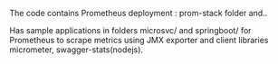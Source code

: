 The code contains Prometheus deployment : prom-stack folder and..

Has sample applications in folders microsvc/ and springboot/ for Prometheus to scrape metrics using JMX exporter and client libraries micrometer, swagger-stats(nodejs).
